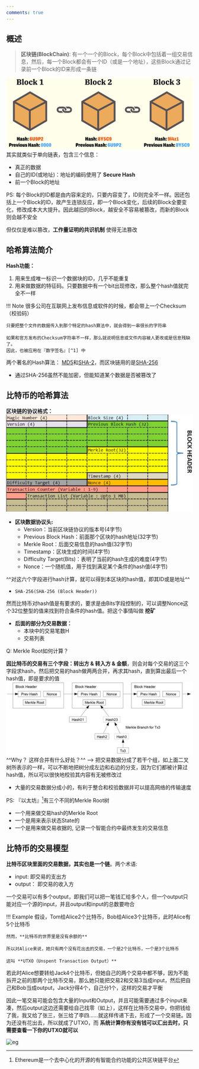 ```yaml
---
comments: true
---
```


## 概述

> **区块链(BlockChain)**: 有一个一个的Block，每个Block中包括着一组交易信息，然后，每一个Block都会有一个ID（或是一个地址），这些Block通过记录前一个Block的ID来形成一条链

![blockChain](assets/blockChain.jpg)
其实就类似于单向链表，包含三个信息：

- 真正的数据
- 自己的ID(或地址)：地址的编码使用了 **Secure Hash**
- 前一个Block的地址

PS: 每个Block的ID都是由内容来定的，只要内容变了，ID则完全不一样。因还包括上一个Block的ID，故产生连锁反应，即一个Block变化，后续的Block全要变化，修改成本大大提升。因此越旧的Block，越安全不容易被篡改，而新的Block则会越不安全

但仅仅是难以篡改，**工作量证明的共识机制** 使得无法篡改

## 哈希算法简介

**Hash功能：**

1. 用来生成唯一标识一个数据块的ID，几乎不能重复
2. 用来做数据的特征码。只要数据中有一个bit出现修改，那么整个hash值就完全不一样

!!! Note
    很多公司在互联网上发布信息或软件的时候，都会带上一个Checksum（校验码）
    
    只要把整个文件的数据传入到那个特定的hash算法中，就会得到一串很长的字符串
    
    如果和官方发布的Checksum字符串不一样，那么就说明信息或文件内容被人更改或是信息残缺了。
    因此，也被应用在『数字签名』[^1] 中

[^1]: Digital Signature(公钥数字签名)是一种功能类似写在纸上的普通签名、但是使用了公钥加密领域的技术，以用于鉴别数字信息的方法

两个著名的Hash算法： [MD5](https://en.wikipedia.org/wiki/MD5)和[SHA-2](https://en.wikipedia.org/wiki/SHA-2)，而区块链用的是[SHA-256](https://en.wikipedia.org/wiki/SHA-2)

- 通过SHA-256虽然不能加密，但能知道某个数据是否被篡改了

## 比特币的哈希算法

**区块链的协议格式：**
![blockheader](assets/blockheader.jpg)

- **区块数据协议头:**
    - Version：当前区块链协议的版本号(4字节)
    - Previous Block Hash：前面那个区块的hash地址(32字节)
    - Merkle Root：后面交易信息的hash值(32字节)
    - Timestamp：区块生成的时间(4字节)
    - Difficulty Target(Bits)：表明了当前的hash生成的难度(4字节)
    - Nonce：一个随机值，用于找到满足某个条件的hash值(4字节)

^^对这六个字段进行hash计算，就可以得到本区块的hash值，即其ID或是地址^^

- `SHA-256(SHA-256 (Block Header))`

然而比特币对hash值是有要求的，要求是由Bits字段控制的，可以调整Nonce这个32位整型的值来找到符合条件的hash值。把这个事情叫做 **挖矿**

- **后面的部分为交易数据：**
    - 本块中的交易笔数H
    - 交易列表

Q: Merkle Root如何计算？

**因比特币的交易有三个字段：转出方 & 转入方 & 金额**，则会对每个交易的这三个字段求hash，然后把交易的hash做两两合并，再求其hash，直到算出最后一个hash值，即是要求的值
![merkle-root](assets/merkle-root.jpg)
^^Why？ 这样合并有什么好处？^^ --> 把交易数据分成了若干个组，如上面二叉树所表示的一样，可以不断地把树分成左边和右边的分支，因为它们都被计算过hash值，所以可以很快地校验其内容有无被修改过

- 大量的交易数据分成小的，有利于整合和校验数据并可以提高网络的传输速度

PS: 『以太坊』[^2]有三个不同的Merkle Root树

- 一个用来做交易hash的Merkle Root
- 一个是用来表示状态State的
- 一个是用来做交易收据的, 记录一个智能合约中最终发生的交易信息

[^2]: Ethereum是一个去中心化的开源的有智能合约功能的公共区块链平台

## 比特币的交易模型

**比特币区块里面的交易数据，其实也是一个链**。两个术语:

- input: 即交易的支出方
- output： 即交易的收入方

一个交易可以有多个output，即我们可以把一笔钱汇给多个人，但一个output只能对应一个源的input，并且output和input的总数要吻合

!!! Example
    假设，Tom给Alice2个比特币，Bob给Alice3个比特币，此时Alice有5个比特币
    
    然而，**比特币的世界里是没有余额的**
    
    所以对Alice来说，她只有两个没有花出去的交易，一个是2个比特币，一个是3个比特币
    
    这叫 **UTXO（Unspent Transaction Output）**

若此时Alice想要转给Jack4个比特币，但她自己的两个交易中都不够，因为不能拆开之前的那两个比特币交易，那么她只能把交易2和交易3当成input，然后把自己和Bob当成output，Jack分得4个，自己分1个，这样的交易才平衡

因此一笔交易可能会包含大量的Input和Output，并且可能需要通过多个input来凑，然后output这边还需要给自己找零（如上），这样在比特币交易中，你把钱给了我，我又给了张三，张三给了李四……就这样传递下去，形成了一个交易链。因为还没有花出去，所以就成了UTXO，而 **系统计算你有没有钱可以汇出去时，只需要查看一下你的UTXO就可以**

![eg](https://developer.bitcoin.org/_images/en-transaction-propagation.svg)